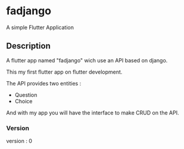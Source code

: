 # fadjango
A simple Flutter Application
## Description
A flutter app named "fadjango" wich use an API based on django.

This my first flutter app on flutter development. 

The API provides two entities :
- Question 
- Choice

And with my app you will have the interface to make CRUD on the API.

### Version
version : 0
